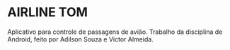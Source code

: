 # AIRLINE TOM 
Aplicativo para controle de passagens de avião.
Trabalho da disciplina de Android, feito por Adilson Souza e Victor Almeida.
